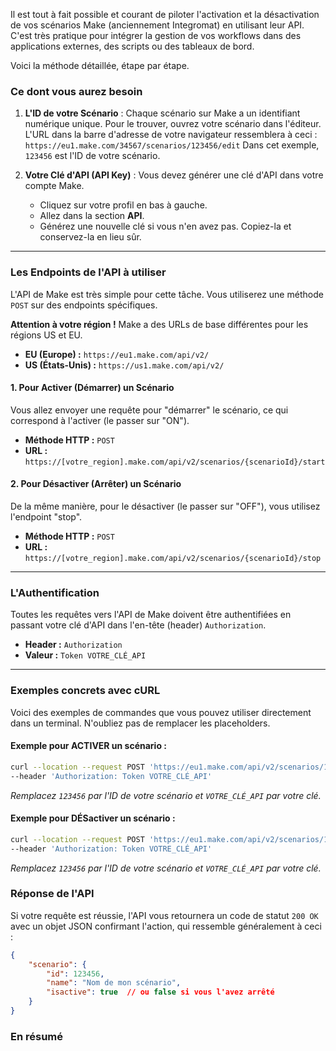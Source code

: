 Il est tout à fait possible et courant de piloter l'activation et la désactivation de vos scénarios Make (anciennement Integromat) en utilisant leur API. C'est très pratique pour intégrer la gestion de vos workflows dans des applications externes, des scripts ou des tableaux de bord.

Voici la méthode détaillée, étape par étape.

### Ce dont vous aurez besoin

1.  **L'ID de votre Scénario** : Chaque scénario sur Make a un identifiant numérique unique. Pour le trouver, ouvrez votre scénario dans l'éditeur. L'URL dans la barre d'adresse de votre navigateur ressemblera à ceci :
    `https://eu1.make.com/34567/scenarios/123456/edit`
    Dans cet exemple, `123456` est l'ID de votre scénario.

2.  **Votre Clé d'API (API Key)** : Vous devez générer une clé d'API dans votre compte Make.

      * Cliquez sur votre profil en bas à gauche.
      * Allez dans la section **API**.
      * Générez une nouvelle clé si vous n'en avez pas. Copiez-la et conservez-la en lieu sûr.

-----

### Les Endpoints de l'API à utiliser

L'API de Make est très simple pour cette tâche. Vous utiliserez une méthode `POST` sur des endpoints spécifiques.

**Attention à votre région \!**
Make a des URLs de base différentes pour les régions US et EU.

  * **EU (Europe) :** `https://eu1.make.com/api/v2/`
  * **US (États-Unis) :** `https://us1.make.com/api/v2/`

#### 1\. Pour **Activer** (Démarrer) un Scénario

Vous allez envoyer une requête pour "démarrer" le scénario, ce qui correspond à l'activer (le passer sur "ON").

  * **Méthode HTTP :** `POST`
  * **URL :** `https://[votre_region].make.com/api/v2/scenarios/{scenarioId}/start`

#### 2\. Pour **Désactiver** (Arrêter) un Scénario

De la même manière, pour le désactiver (le passer sur "OFF"), vous utilisez l'endpoint "stop".

  * **Méthode HTTP :** `POST`
  * **URL :** `https://[votre_region].make.com/api/v2/scenarios/{scenarioId}/stop`

-----

### L'Authentification

Toutes les requêtes vers l'API de Make doivent être authentifiées en passant votre clé d'API dans l'en-tête (header) `Authorization`.

  * **Header :** `Authorization`
  * **Valeur :** `Token VOTRE_CLÉ_API`

-----

### Exemples concrets avec cURL

Voici des exemples de commandes que vous pouvez utiliser directement dans un terminal. N'oubliez pas de remplacer les placeholders.

#### Exemple pour ACTIVER un scénario :

```bash
curl --location --request POST 'https://eu1.make.com/api/v2/scenarios/123456/start' \
--header 'Authorization: Token VOTRE_CLÉ_API'
```

*Remplacez `123456` par l'ID de votre scénario et `VOTRE_CLÉ_API` par votre clé.*

#### Exemple pour DÉSactiver un scénario :

```bash
curl --location --request POST 'https://eu1.make.com/api/v2/scenarios/123456/stop' \
--header 'Authorization: Token VOTRE_CLÉ_API'
```

*Remplacez `123456` par l'ID de votre scénario et `VOTRE_CLÉ_API` par votre clé.*

### Réponse de l'API

Si votre requête est réussie, l'API vous retournera un code de statut `200 OK` avec un objet JSON confirmant l'action, qui ressemble généralement à ceci :

```json
{
    "scenario": {
        "id": 123456,
        "name": "Nom de mon scénario",
        "isactive": true  // ou false si vous l'avez arrêté
    }
}
```

### En résumé